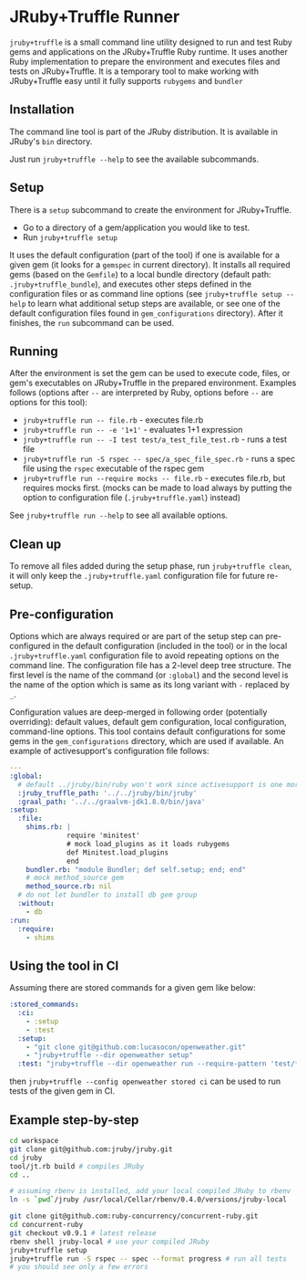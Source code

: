 # JRuby+Truffle Runner

`jruby+truffle` is a small command line utility designed to run and
test Ruby gems and applications on the JRuby+Truffle Ruby runtime. It uses another
Ruby implementation to prepare the environment and executes files and tests
on JRuby+Truffle. It is a temporary tool to make working with JRuby+Truffle
easy until it fully supports `rubygems` and `bundler`

## Installation

The command line tool is part of the JRuby distribution. It is available in
JRuby's `bin` directory.

Just run `jruby+truffle --help` to see the available subcommands.

## Setup

There is a `setup` subcommand to create the environment for JRuby+Truffle.

-   Go to a directory of a gem/application you would like to test.
-   Run `jruby+truffle setup`

It uses the default configuration (part of the tool) if one is available for a
given gem (it looks for a `gemspec` in current directory). It installs all
required gems (based on the `Gemfile`) to a local bundle directory (default path:
`.jruby+truffle_bundle`), and executes other steps defined in the configuration
files or as command line options (see `jruby+truffle
setup --help` to learn what additional setup steps are available, or see one of
the default configuration files found in `gem_configurations` directory). After
it finishes, the `run` subcommand can be used.

## Running

After the environment is set the gem can be used to execute code, files, or
gem's executables on JRuby+Truffle in the prepared environment. Examples follows
(options after `--` are interpreted by Ruby, options before `--` are options
for this tool):

-   `jruby+truffle run -- file.rb` - executes file.rb
-   `jruby+truffle run -- -e '1+1'` - evaluates 1+1 expression
-   `jruby+truffle run -- -I test test/a_test_file_test.rb` - runs a test file
-   `jruby+truffle run -S rspec -- spec/a_spec_file_spec.rb` - runs a spec file
    using the `rspec` executable of the rspec gem
-   `jruby+truffle run --require mocks -- file.rb` - executes file.rb, but
    requires mocks first. (mocks can be made to load always by putting the
    option to configuration file (`.jruby+truffle.yaml`) instead)

See `jruby+truffle run --help` to see all available options.

## Clean up

To remove all files added during the setup phase, run `jruby+truffle clean`,
it will only keep the `.jruby+truffle.yaml` configuration file for future re-setup.

## Pre-configuration

Options which are always required or are part of the setup step can
pre-configured in the default configuration (included in the tool) or in the local 
`.jruby+truffle.yaml` configuration file to avoid repeating options on the command
line. The configuration file has a 2-level deep tree structure. The first level is
the name of the command (or `:global`) and the second level is the name of the option
which is same as its long variant with `-` replaced by `_`. 

Configuration values are deep-merged in following order (potentially 
overriding): default values, default gem configuration, local configuration, 
command-line options. This tool contains default configurations for some gems 
in the `gem_configurations` directory, which are used if available. An example of
activesupport's configuration file follows:


```yaml
---
:global:
  # default ../jruby/bin/ruby won't work since activesupport is one more dir deeper
  :jruby_truffle_path: '../../jruby/bin/jruby'
  :graal_path: '../../graalvm-jdk1.8.0/bin/java'
:setup:
  :file:
    shims.rb: |
              require 'minitest'
              # mock load_plugins as it loads rubygems
              def Minitest.load_plugins
              end
    bundler.rb: "module Bundler; def self.setup; end; end"
    # mock method_source gem
    method_source.rb: nil
  # do not let bundler to install db gem group
  :without:
    - db
:run:
  :require:
    - shims
```

## Using the tool in CI

Assuming there are stored commands for a given gem like below:
 
```yaml
:stored_commands:
  :ci:
    - :setup
    - :test
  :setup:
    - "git clone git@github.com:lucasocon/openweather.git"
    - "jruby+truffle --dir openweather setup"
  :test: "jruby+truffle --dir openweather run --require-pattern 'test/*_test.rb' -I test -- -e nil"
```

then `jruby+truffle --config openweather stored ci` can be used to run tests of the given gem in CI.

## Example step-by-step

```sh
cd workspace
git clone git@github.com:jruby/jruby.git
cd jruby
tool/jt.rb build # compiles JRuby
cd ..

# assuming rbenv is installed, add your local compiled JRuby to rbenv
ln -s `pwd`/jruby /usr/local/Cellar/rbenv/0.4.0/versions/jruby-local

git clone git@github.com:ruby-concurrency/concurrent-ruby.git
cd concurrent-ruby
git checkout v0.9.1 # latest release
rbenv shell jruby-local # use your compiled JRuby
jruby+truffle setup
jruby+truffle run -S rspec -- spec --format progress # run all tests
# you should see only a few errors
```
